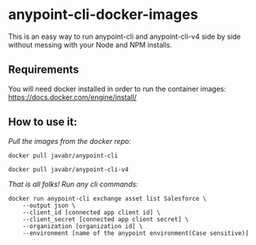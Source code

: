 # anypoint-cli-docker-images

This is an easy way to run anypoint-cli and anypoint-cli-v4 side by side without messing with your Node and NPM installs.

## Requirements
You will need docker installed in order to run the container images: https://docs.docker.com/engine/install/

## How to use it:

*Pull the images from the docker repo:*
```
docker pull javabr/anypoint-cli
```
```
docker pull javabr/anypoint-cli-v4
```

*That is all folks! Run any cli commands:*

```
docker run anypoint-cli exchange asset list Salesforce \
    --output json \
    --client_id [connected app client id] \
    --client_secret [connected app client secret] \
    --organization [organization id] \
    --environment [name of the anypoint environment(Case sensitive)]
```
